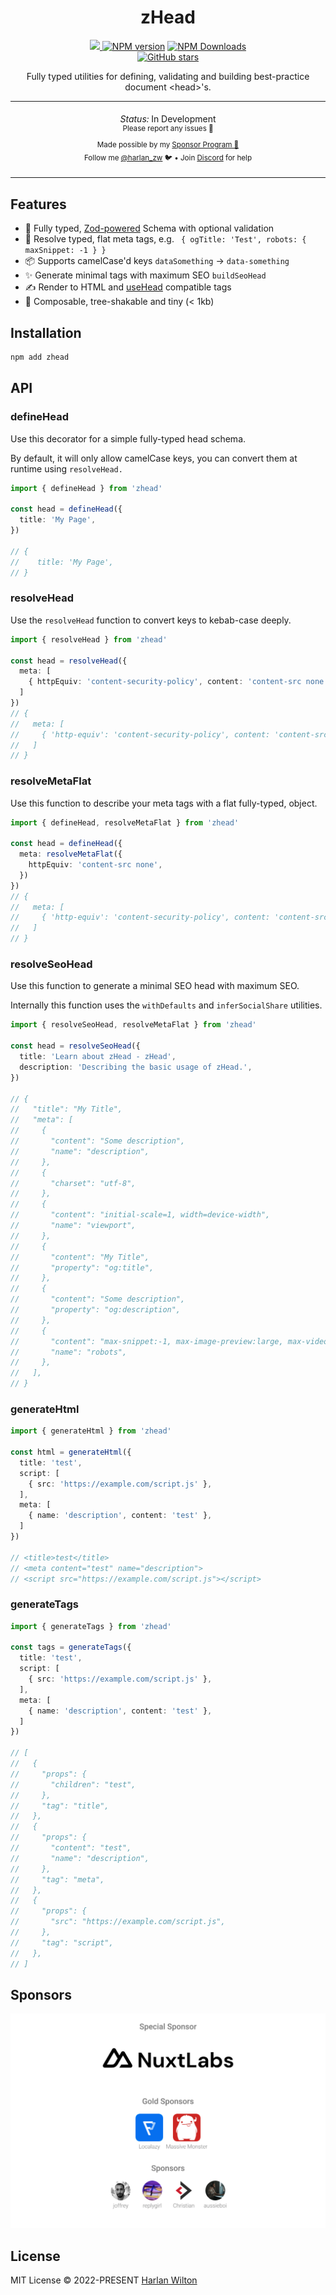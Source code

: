<h1 align='center'>zHead</h1>

<p align="center">
<a href='https://github.com/harlan-zw/zhead/actions/workflows/test.yml'>
<img src='https://github.com/harlan-zw/zhead/actions/workflows/test.yml/badge.svg' >
</a>
<a href="https://www.npmjs.com/package/zhead" target="__blank"><img src="https://img.shields.io/npm/v/zhead?color=2B90B6&label=" alt="NPM version"></a>
<a href="https://www.npmjs.com/package/zhead" target="__blank"><img alt="NPM Downloads" src="https://img.shields.io/npm/dm/zhead?color=349dbe&label="></a>
<br>
<a href="https://github.com/harlan-zw/zhead" target="__blank"><img alt="GitHub stars" src="https://img.shields.io/github/stars/harlan-zw/zhead?style=social"></a>
</p>

<p align="center">
Fully typed utilities for defining, validating and building best-practice document &lt;head&gt;'s.  
</p>

<p align="center">
<table>
<tbody>
<td align="center">
<img width="800" height="0" /><br>
<i>Status:</i> In Development</b> <br>
<sup> Please report any issues 🐛</sup><br>
<sub>Made possible by my <a href="https://github.com/sponsors/harlan-zw">Sponsor Program 💖</a><br> Follow me <a href="https://twitter.com/harlan_zw">@harlan_zw</a> 🐦 • Join <a href="https://discord.gg/275MBUBvgP">Discord</a> for help</sub><br>
<img width="800" height="0" />
</td>
</tbody>
</table>
</p>

## Features

- 💎 Fully typed, [Zod-powered](https://zod.dev/) Schema with optional validation
- 🧙 Resolve typed, flat meta tags, e.g. ` { ogTitle: 'Test', robots: { maxSnippet: -1 } }`
- 📦 Supports camelCase'd keys `dataSomething` -> `data-something`
- ✨ Generate minimal tags with maximum SEO `buildSeoHead`
- ✍️ Render to HTML and [useHead](https://github.com/vueuse/head) compatible tags
- 🌳 Composable, tree-shakable and tiny (< 1kb)

## Installation

```bash
npm add zhead
```

## API

### defineHead

Use this decorator for a simple fully-typed head schema. 

By default, it will only allow camelCase keys, you can convert them at runtime using `resolveHead.`

```ts
import { defineHead } from 'zhead'

const head = defineHead({
  title: 'My Page',
})

// {
//    title: 'My Page',
// }
```

### resolveHead

Use the `resolveHead` function to convert keys to kebab-case deeply.

```ts
import { resolveHead } from 'zhead'

const head = resolveHead({
  meta: [
    { httpEquiv: 'content-security-policy', content: 'content-src none' }
  ]
})
// {
//   meta: [
//     { 'http-equiv': 'content-security-policy', content: 'content-src none' }
//   ]
// }
```

### resolveMetaFlat

Use this function to describe your meta tags with a flat fully-typed, object.

```ts
import { defineHead, resolveMetaFlat } from 'zhead'

const head = defineHead({
  meta: resolveMetaFlat({
    httpEquiv: 'content-src none',
  })
})
// {
//   meta: [
//     { 'http-equiv': 'content-security-policy', content: 'content-src none' }
//   ]
// }
```

### resolveSeoHead

Use this function to generate a minimal SEO head with maximum SEO.

Internally this function uses the `withDefaults` and `inferSocialShare` utilities.

```ts
import { resolveSeoHead, resolveMetaFlat } from 'zhead'

const head = resolveSeoHead({
  title: 'Learn about zHead - zHead',
  description: 'Describing the basic usage of zHead.',
})

// {
//   "title": "My Title",
//   "meta": [
//     {
//       "content": "Some description",
//       "name": "description",
//     },
//     {
//       "charset": "utf-8",
//     },
//     {
//       "content": "initial-scale=1, width=device-width",
//       "name": "viewport",
//     },
//     {
//       "content": "My Title",
//       "property": "og:title",
//     },
//     {
//       "content": "Some description",
//       "property": "og:description",
//     },
//     {
//       "content": "max-snippet:-1, max-image-preview:large, max-video-preview:-1",
//       "name": "robots",
//     },
//   ],
// }
```

### generateHtml

```ts
import { generateHtml } from 'zhead'

const html = generateHtml({
  title: 'test',
  script: [
    { src: 'https://example.com/script.js' },
  ],
  meta: [
    { name: 'description', content: 'test' },
  ]
})

// <title>test</title>
// <meta content="test" name="description">
// <script src="https://example.com/script.js"></script>
```

### generateTags

```ts
import { generateTags } from 'zhead'

const tags = generateTags({
  title: 'test',
  script: [
    { src: 'https://example.com/script.js' },
  ],
  meta: [
    { name: 'description', content: 'test' },
  ]
})

// [
//   {
//     "props": {
//       "children": "test",
//     },
//     "tag": "title",
//   },
//   {
//     "props": {
//       "content": "test",
//       "name": "description",
//     },
//     "tag": "meta",
//   },
//   {
//     "props": {
//       "src": "https://example.com/script.js",
//     },
//     "tag": "script",
//   },
// ]
```

## Sponsors

<p align="center">
  <a href="https://raw.githubusercontent.com/harlan-zw/static/main/sponsors.svg">
    <img src='https://raw.githubusercontent.com/harlan-zw/static/main/sponsors.svg'/>
  </a>
</p>


## License

MIT License © 2022-PRESENT [Harlan Wilton](https://github.com/harlan-zw)
